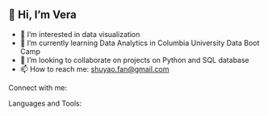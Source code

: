 ## 👋 Hi, I’m Vera
- 👀 I’m interested in data visualization
- 🌱 I’m currently learning Data Analytics in Columbia University Data Boot Camp
- 💞️ I’m looking to collaborate on projects on Python and SQL database
- 📫 How to reach me: shuyao.fan@gmail.com

Connect with me:

Languages and Tools:
